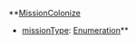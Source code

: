 **[MissionColonize](VanillaMissionColonize.md)
  * [missionType](VanillamissionType.md): [Enumeration](Enumeration.md)**
